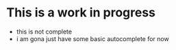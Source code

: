 # This is a work in progress
  - this is not complete
  - i am gona just have some basic autocomplete for now
